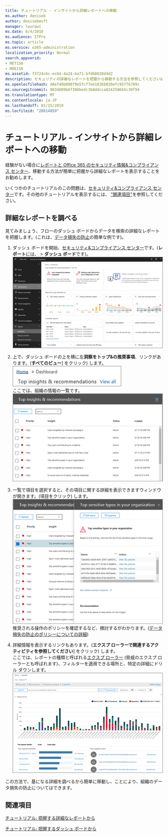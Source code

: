 ```yaml
---
title: チュートリアル - インサイトから詳細レポートへの移動
ms.author: deniseb
author: denisebmsft
manager: laurawi
ms.date: 6/4/2018
ms.audience: ITPro
ms.topic: article
ms.service: o365-administration
localization_priority: Normal
search.appverid:
- MET150
- MOE150
ms.assetid: f3724c6c-ec64-4a24-ba71-bfd68020d4d2
description: セキュリティの詳細なレポートを把握から移動する方法を参照してください&amp;コンプライアンス センターをデータ損失の防止策の例を使用します。
ms.openlocfilehash: d8ef40b000f9e5fcf7ee1826b020efc95776709c
ms.sourcegitcommit: 9034809b6f308bedc3b8ddcca8242586b5c30f94
ms.translationtype: MT
ms.contentlocale: ja-JP
ms.lasthandoff: 01/15/2019
ms.locfileid: "28014859"
---
```

# <a name="walkthrough---from-an-insight-to-a-detailed-report"></a>チュートリアル - インサイトから詳細レポートへの移動

経験がない場合に[レポートと Office 365 のセキュリティ情報&amp;コンプライアンス センター](reports-and-insights-in-security-and-compliance.md)、移動する方法が簡単に把握から詳細なレポートを表示することをお勧めします。 
  
いくつかのチュートリアルのこの問題は、[セキュリティ&amp;コンプライアンス センター](https://protection.office.com)です。その他のチュートリアルを表示するには、 ["関連項目"](#related-topics)を参照してください。 
  
## <a name="from-an-insight-to-a-detailed-report"></a>詳細なレポートを調べる

見てみましょう、フローのダッシュ ボードからデータを検索の詳細なレポートを把握します。(これは、[データ損失の防止](data-loss-prevention-policies.md)の簡単な例です)。 
  
1. ダッシュ ボードを開始、[セキュリティ&amp;コンプライアンス センター](https://protection.office.com)です。(**レポート**には、 \> **ダッシュ ボード**です)。<br/>![セキュリティ&amp;コンプライアンス センターでは、レポートを選択して\>ダッシュ ボード](media/2a668c3d-3fa3-4e37-8149-46989b33ae8c.png)
  
2. 上で、ダッシュ ボードの上を横に左**洞察をトップ&amp;の推奨事項**、リンクがあります。(**すべてのビュー**] をクリック) します。<br/>![セキュリティ&amp;コンプライアンス センターでは、レポートを選択して\>、上の情報を表示するダッシュ ボード](media/9bb64e11-494f-40a4-ab3d-8d3c7789f300.png)<br/>ここでは、組織の情報の一覧です。<br/>![セキュリティ&amp;コンプライアンス センターでは、リストのすべての情報を表示できます](media/1289af77-bf5a-444a-97a1-03d8a83f75a9.png)
  
3. 一覧で項目を選択すると、その項目に関する詳細を表示できますウィンドウが開きます。(項目をクリック) します。<br/>![選択した情報の詳細](media/dcbb389f-23b0-4031-b789-4a49068af85a.png)<br/>推奨される操作のポリシーを確認するなど、検討するがわかります。([データ損失の防止のポリシーについての詳細](data-loss-prevention-policies.md))
    
4. 詳細情報を表示するリンクもあります。(**エクスプ ローラーで関連するアクティビティを参照してください**] をクリック) します。<br/>ここでは、レポートの種類と呼ばれる[エクスプ ローラー](use-explorer-in-security-and-compliance.md) (脅威のエクスプ ローラーとも呼ばれます)、フィルターを適用できる場所と、特定の詳細にドリル ダウンします。<br/>![選択した情報についての詳細については、エクスプ ローラー ビュー](media/3ad15b15-7158-44b7-beda-013351bd868e.png)
  
この方法で、基になる詳細を調べるから簡単に移動し、ことにより、組織のデータ損失の防止についてはできます。
  
## <a name="related-topics"></a>関連項目

[チュートリアル: 把握する詳細なレポートから](from-a-detailed-report-to-an-insight.md)
  
[チュートリアル: 把握するダッシュ ボードから](from-a-dashboard-to-an-insight.md)
  


